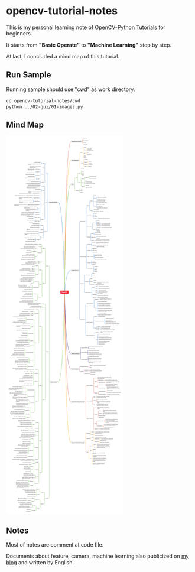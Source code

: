 # opencv-tutorial-notes

This is my personal learning note of [OpenCV-Python Tutorials](https://docs.opencv.org/master/d6/d00/tutorial_py_root.html) for beginners. 

It starts from **"Basic Operate"** to **"Machine Learning"** step by step.

At last, I concluded a mind map of this tutorial.

## Run Sample

Running sample should use "cwd" as work directory. 

```SH
cd opencv-tutorial-notes/cwd
python ../02-gui/01-images.py 
```

## Mind Map

![OpenCV](https://raw.githubusercontent.com/AlanLi7991/opencv-turtorial-notes/master/xmind/OpenCV.jpg)


## Notes

Most of notes are comment at code file.

Documents about feature, camera, machine learning also publicized on [my blog](http://alanli7991.github.io/2020/03/20/OpenCV00读书笔记/) and written by English.
